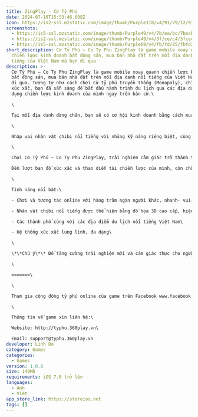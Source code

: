 ```yaml
---
title: ZingPlay - Cờ Tỷ Phú
date: 2024-07-19T15:53:46.608Z
icon: https://is2-ssl.mzstatic.com/image/thumb/Purple118/v4/91/79/12/91791221-c0ee-0732-2abe-ed4f8f4ffff9/source/300x300bb.jpg
screenshots:
  - https://is5-ssl.mzstatic.com/image/thumb/Purple49/v4/7b/ea/bc/7beabc59-cdc3-8c11-2bfe-e94700e4b956/pr_source.png/750x750bb.jpeg
  - https://is2-ssl.mzstatic.com/image/thumb/Purple49/v4/3f/ce/c4/3fcec4ac-d33f-0c9b-86c9-887de125081f/pr_source.png/750x750bb.jpeg
  - https://is5-ssl.mzstatic.com/image/thumb/Purple69/v4/fb/fd/25/fbfd2552-d3f8-fcee-7d31-04eee6e04b98/pr_source.png/750x750bb.jpeg
short_description: Cờ Tỷ Phú – Co Ty Phu ZingPlay là game mobile xoay quanh
  chiến lược kinh doanh bất động sản, mua bán nhà đất trên mỗi địa danh nổi
  tiếng của Việt Nam mà bạn đi qua
description: >-
  Cờ Tỷ Phú – Co Ty Phu ZingPlay là game mobile xoay quanh chiến lược kinh doanh
  bất động sản, mua bán nhà đất trên mỗi địa danh nổi tiếng của Việt Nam mà bạn
  đi qua. Tương tự như cách chơi Cờ tỷ phú truyền thống (Monopoly), chỉ cần đổ
  xúc xắc, bạn đã sẵn sàng để bắt đầu hành trình du lịch qua các địa danh và áp
  dụng chiến lược kinh doanh của mình ngay trên bàn cờ.\

  \

  Tại mỗi địa danh dừng chân, bạn sẽ có cơ hội kinh doanh bằng cách mua đất, xây biệt thự tại ô này. Mục tiêu kinh doanh của bạn là làm người khác phá sản và sở hữu các địa danh đặc biệt!\

  \

  Nhập vai nhân vật chibi nổi tiếng với những kỹ năng riêng biệt, cùng tài chiến lược và một chút vận may khi đổ xúc xắc, bạn sẽ du lịch khắp các địa danh nổi tiếng Việt Nam và so tài với hàng trăm ngàn tỷ phú online trên khắp cả nước.\

  \

  Chơi Cờ Tỷ Phú – Co Ty Phu ZingPlay, trải nghiệm cảm giác trở thành tỷ phú ngay trên bàn cờ. \

  Đến lượt bạn đổ xúc xắc và thao diễn tài chiến lược của mình, còn chờ gì nữa!\

  \

  Tính năng nổi bật:\

  - Chơi và tương tác online với hàng trăm ngàn người khác, nhanh- vui-miễn phí\

  - Nhân vật chibi nổi tiếng được thể hiện bằng đồ họa 3D cao cấp, hiệu ứng âm thanh sống động\

  - Các thành phố cùng với các địa điểm du lịch nổi tiếng Việt Nam\

  - Hệ thống xúc xắc lung linh, đa dạng\

  \

  \*\*Chú ý\*\* Để tăng cường trải nghiệm mới và cảm giác thực cho người chơi, Cờ Tỷ Phú – Co Ty Phu ZingPlay chỉ hỗ trợ trên thiết bị di động và chỉ có thể chơi khi bạn kết nối Internet.\

  \

  =======\

  \

  Tham gia cộng đồng tỷ phú online của game trên Facebook www.facebook.com/typhu.zingplay\

  \

  Thông tin về game xin liên hệ:\

  Website: http://typhu.360play.vn\

  Email: support@typhu.360play.vn
developer: Linh Do
category: Games
categories:
  - Games
version: 1.8.8
size: 140Mb
requirements: iOS 7.0 trở lên
languages:
  - Anh
  - Việt
app_store_link: https://storeios.net
tags: []
---
```


